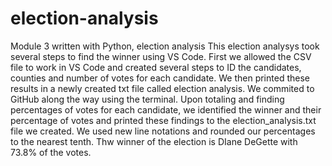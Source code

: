 # election-analysis
Module 3 written with Python, election analysis
This election analysys took several steps to find the winner using VS Code.
First we allowed the CSV file to work in VS Code and created several steps to ID the candidates, counties and number of votes for each candidate.  We then printed these results in a newly created txt file called election analysis.  We commited to GitHub along the way using the terminal.
Upon totaling and finding percentages of votes for each candidate, we identified the winner and their percentage of votes and printed these findings to the election_analysis.txt file we created.  We used new line notations and rounded our percentages to the nearest tenth.
Thw winner of the election is DIane DeGette with 73.8% of the votes.
